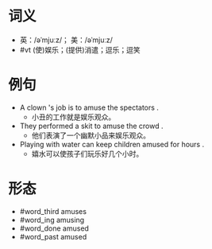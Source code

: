 # 词义
- 英：/əˈmjuːz/； 美：/əˈmjuːz/
- #vt (使)娱乐；(提供)消遣；逗乐；逗笑
# 例句
- A clown 's job is to amuse the spectators .
	- 小丑的工作就是娱乐观众。
- They performed a skit to amuse the crowd .
	- 他们表演了一个幽默小品来娱乐观众。
- Playing with water can keep children amused for hours .
	- 嬉水可以使孩子们玩乐好几个小时。
# 形态
- #word_third amuses
- #word_ing amusing
- #word_done amused
- #word_past amused
